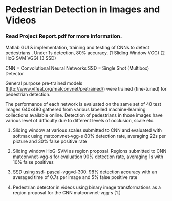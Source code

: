 # Pedestrian Detection in Images and Videos

### Read Project Report.pdf for more information.

Matlab GUI & implementation, training and testing of CNNs to detect pedestrians . Under 1s detection, 80% accuracy. (1 Sliding Window VGG) (2 HoG SVM VGG) (3 SSD)

CNN = Convolutional Neural Networks
SSD = Single Shot (Multibox) Detector

General purpose pre-trained models (http://www.vlfeat.org/matconvnet/pretrained/) were trained (fine-tuned) for pedestrian detection.

The performance of each network is evaluated on the same set of 40 test images 640x480 gathered from various labelled machine-learning collections available online. Detection of pedestrians in those images have various level of difficulty due to different levels of occlusion, scale etc.

1.	Sliding window at various scales submitted to CNN and evaluated with softmax using matconvnet-vgg-s
80% detection rate, averaging 22s per picture and 30% false positive rate  

2.	Sliding window HoG-SVM as region proposal. Regions submitted to CNN matconvnet-vgg-s for evaluation
90% detection rate, averaging 1s with 10% false positives

3.	SSD using ssd- pascal-vggvd-300.
98% detection accuracy with an averaged time of 0.7s per image and 5% false positive rate

4. Pedestrian detector in videos using binary image transformations as a region proposal for the CNN matconvnet-vgg-s (1.)

